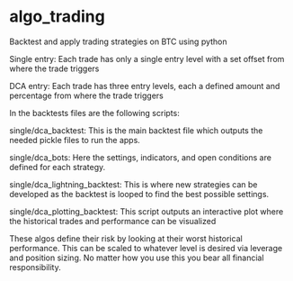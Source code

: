 # algo_trading
Backtest and apply trading strategies on BTC using python

Single entry:
Each trade has only a single entry level with a set offset from where the trade triggers

DCA entry:
Each trade has three entry levels, each a defined amount and percentage from where the trade triggers 

In the backtests files are the following scripts:

single/dca_backtest:
This is the main backtest file which outputs the needed pickle files to run the apps.

single/dca_bots:
Here the settings, indicators, and open conditions are defined for each strategy.

single/dca_lightning_backtest:
This is where new strategies can be developed as the backtest is looped to find the best possible settings.

single/dca_plotting_backtest:
This script outputs an interactive plot where the historical trades and performance can be visualized

These algos define their risk by looking at their worst historical performance. This can be scaled to whatever level is desired via leverage and position sizing. No matter how you use this you bear all financial responsibility.
